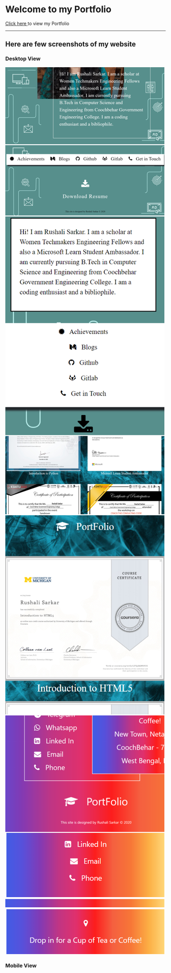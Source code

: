 # Welcome to my Portfolio

<a href = "https://lnd.talentsprint.com/~rushali/"> Click here </a> to view my Portfolio

<hr>

## Here are few screenshots of my website

### Desktop View

<img src="./screenshots/picture1.png"  width="500"/>

<img src="./screenshots/picture2.png"  width="500"/>

<img src="./screenshots/picture3.png"  width="500"/>

<img src="./screenshots/picture4.png"  width="500"/>

<img src="./screenshots/picture5.png"  width="500"/>

<img src="./screenshots/picture6.png"  width="500"/>

<img src="./screenshots/picture7.png"  width="500"/>

### Mobile View
